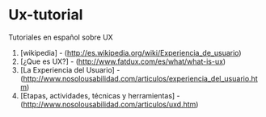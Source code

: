 Ux-tutorial
===========

Tutoriales en español sobre UX


1. [wikipedia] - (http://es.wikipedia.org/wiki/Experiencia_de_usuario)
1. [¿Que es UX?] - (http://www.fatdux.com/es/what/what-is-ux)
1. [La Experiencia del Usuario] - (http://www.nosolousabilidad.com/articulos/experiencia_del_usuario.htm)
1. [Etapas, actividades, técnicas y herramientas] - (http://www.nosolousabilidad.com/articulos/uxd.htm)